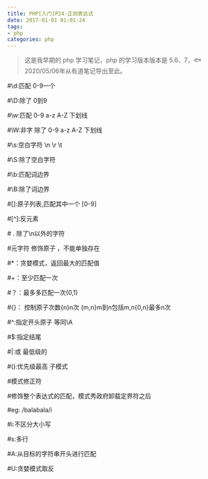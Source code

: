 ```yaml
---
title: PHP[入门]P24-正则表达式
date: 2017-01-01 01:01:24
tags:
- php
categories: php
---
```


> 这是我早期的 php 学习笔记，php 的学习版本版本是 5.6、7，🐟2020/05/06年从有道笔记导出至此。


\#\\d:匹配 0-9一个

\#\\D:除了 0到9

\#\\w:匹配 0-9 a-z A-Z 下划线

\#\\W:非字 除了 0-9 a-z A-Z 下划线

\#\\s:空白字符 \\n \\r \\t

\#\\S:除了空白字符

\#\\b:匹配词边界

\#\\B:除了词边界

\#\[\]:原子列表,匹配其中一个 \[0-9\]

\#\[\^\]:反元素

\# . 除了\\n以外的字符

\#元字符 修饰原子 ，不能单独存在

\#\*：贪婪模式，返回最大的匹配值

\#+：至少匹配一次

\#？：最多多匹配一次(0,1)

\#{}： 控制原子次数{n}n次 {m,n}m到n包括m,n{0,n}最多n次

\#\^:指定开头原子 等同\\A

\#\$:指定结尾

\#\|:或 最低级的

\#():优先级最高 子模式

\#模式修正符

\#修饰整个表达式的匹配，模式秀政府卸载定界符之后

\#eg: /balabala/i

\#i:不区分大小写

\#s:多行

\#A:从目标的字符串开头进行匹配

\#U:贪婪模式取反
